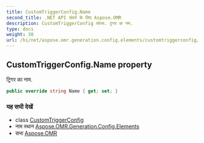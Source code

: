 ```yaml
---
title: CustomTriggerConfig.Name
second_title: .NET API संदर्भ के लिए Aspose.OMR
description: CustomTriggerConfig संपत्त. ट्रगर क नम.
type: docs
weight: 30
url: /hi/net/aspose.omr.generation.config.elements/customtriggerconfig/name/
---
```

## CustomTriggerConfig.Name property

ट्रिगर का नाम.

```csharp
public override string Name { get; set; }
```

### यह सभी देखें

* class [CustomTriggerConfig](../)
* नाम स्थान [Aspose.OMR.Generation.Config.Elements](../../customtriggerconfig/)
* सभा [Aspose.OMR](../../../)


